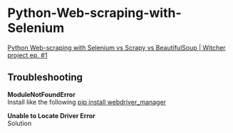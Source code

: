 # Python-Web-scraping-with-Selenium

[Python Web-scraping with Selenium vs Scrapy vs BeautifulSoup | Witcher project ep. #1](https://www.youtube.com/watch?v=RuNolAh_4bU)

## Troubleshooting

**ModuleNotFoundError** <br>
Install like the following
[pip install webdriver_manager](https://stackoverflow.com/questions/63421086/modulenotfounderror-no-module-named-webdriver-manager-error-even-after-instal)

**Unable to Locate Driver Error**  <br>
Solution
